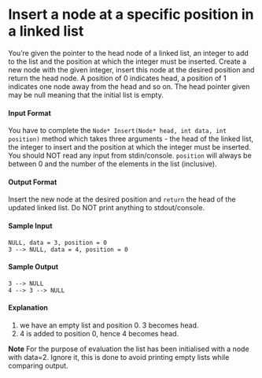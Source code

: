 # Insert a node at a specific position in a linked list

You’re given the pointer to the head node of a linked list, an integer to add to the list and the position at which the integer must be inserted. Create a new node with the given integer, insert this node at the desired position and return the head node. A position of 0 indicates head, a position of 1 indicates one node away from the head and so on. The head pointer given may be null meaning that the initial list is empty.

#### Input Format 
You have to complete the `Node* Insert(Node* head, int data, int position)` method which takes three arguments - the head of the linked list, the integer to insert and the position at which the integer must be inserted. You should NOT read any input from stdin/console. `position` will always be between 0 and the number of the elements in the list (inclusive).

#### Output Format 
Insert the new node at the desired position and `return` the head of the updated linked list. Do NOT print anything to stdout/console.

#### Sample Input
```
NULL, data = 3, position = 0 
3 --> NULL, data = 4, position = 0
```

#### Sample Output
```
3 --> NULL
4 --> 3 --> NULL
```

#### Explanation 
1. we have an empty list and position 0. 3 becomes head. 
2. 4 is added to position 0, hence 4 becomes head.

__Note__ 
For the purpose of evaluation the list has been initialised with a node with data=2. Ignore it, this is done to avoid printing empty lists while comparing output.
